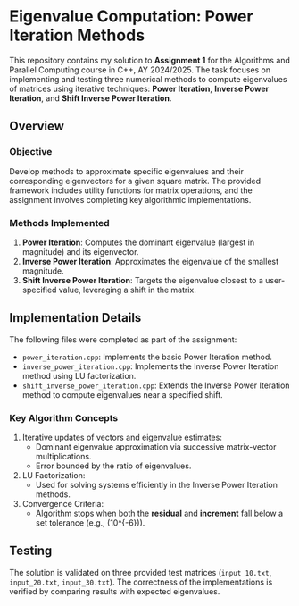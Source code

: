 # Eigenvalue Computation: Power Iteration Methods

This repository contains my solution to **Assignment 1** for the Algorithms and Parallel Computing course in C++, AY 2024/2025. The task focuses on implementing and testing three numerical methods to compute eigenvalues of matrices using iterative techniques: **Power Iteration**, **Inverse Power Iteration**, and **Shift Inverse Power Iteration**.

## Overview

### Objective
Develop methods to approximate specific eigenvalues and their corresponding eigenvectors for a given square matrix. The provided framework includes utility functions for matrix operations, and the assignment involves completing key algorithmic implementations.

### Methods Implemented
1. **Power Iteration**: Computes the dominant eigenvalue (largest in magnitude) and its eigenvector.
2. **Inverse Power Iteration**: Approximates the eigenvalue of the smallest magnitude.
3. **Shift Inverse Power Iteration**: Targets the eigenvalue closest to a user-specified value, leveraging a shift in the matrix.

## Implementation Details

The following files were completed as part of the assignment:
- `power_iteration.cpp`: Implements the basic Power Iteration method.
- `inverse_power_iteration.cpp`: Implements the Inverse Power Iteration method using LU factorization.
- `shift_inverse_power_iteration.cpp`: Extends the Inverse Power Iteration method to compute eigenvalues near a specified shift.

### Key Algorithm Concepts
1. Iterative updates of vectors and eigenvalue estimates:
   - Dominant eigenvalue approximation via successive matrix-vector multiplications.
   - Error bounded by the ratio of eigenvalues.
2. LU Factorization:
   - Used for solving systems efficiently in the Inverse Power Iteration methods.
3. Convergence Criteria:
   - Algorithm stops when both the **residual** and **increment** fall below a set tolerance (e.g., \(10^{-6}\)).

## Testing

The solution is validated on three provided test matrices (`input_10.txt`, `input_20.txt`, `input_30.txt`). The correctness of the implementations is verified by comparing results with expected eigenvalues.
